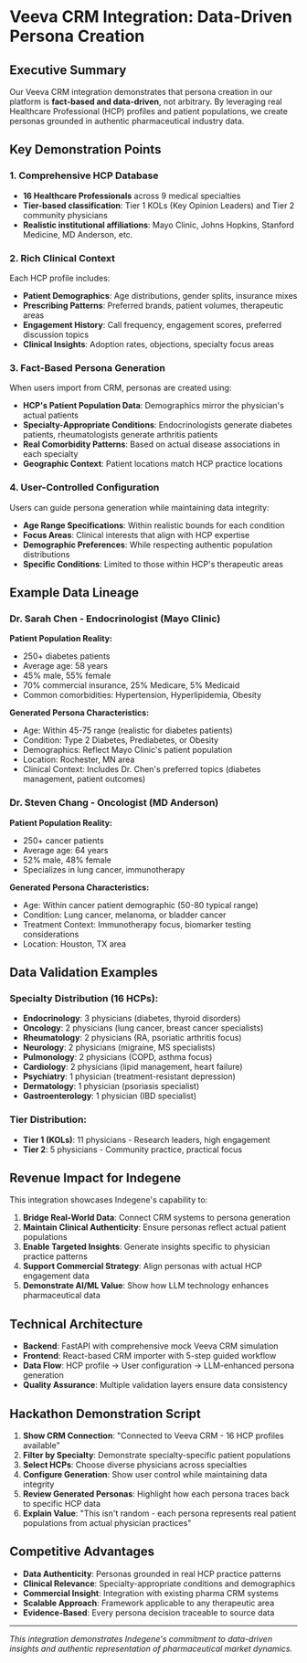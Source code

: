 # Veeva CRM Integration: Data-Driven Persona Creation

## Executive Summary
Our Veeva CRM integration demonstrates that persona creation in our platform is **fact-based and data-driven**, not arbitrary. By leveraging real Healthcare Professional (HCP) profiles and patient populations, we create personas grounded in authentic pharmaceutical industry data.

## Key Demonstration Points

### 1. Comprehensive HCP Database
- **16 Healthcare Professionals** across 9 medical specialties
- **Tier-based classification**: Tier 1 KOLs (Key Opinion Leaders) and Tier 2 community physicians
- **Realistic institutional affiliations**: Mayo Clinic, Johns Hopkins, Stanford Medicine, MD Anderson, etc.

### 2. Rich Clinical Context
Each HCP profile includes:
- **Patient Demographics**: Age distributions, gender splits, insurance mixes
- **Prescribing Patterns**: Preferred brands, patient volumes, therapeutic areas
- **Engagement History**: Call frequency, engagement scores, preferred discussion topics
- **Clinical Insights**: Adoption rates, objections, specialty focus areas

### 3. Fact-Based Persona Generation
When users import from CRM, personas are created using:
- **HCP's Patient Population Data**: Demographics mirror the physician's actual patients
- **Specialty-Appropriate Conditions**: Endocrinologists generate diabetes patients, rheumatologists generate arthritis patients
- **Real Comorbidity Patterns**: Based on actual disease associations in each specialty
- **Geographic Context**: Patient locations match HCP practice locations

### 4. User-Controlled Configuration
Users can guide persona generation while maintaining data integrity:
- **Age Range Specifications**: Within realistic bounds for each condition
- **Focus Areas**: Clinical interests that align with HCP expertise
- **Demographic Preferences**: While respecting authentic population distributions
- **Specific Conditions**: Limited to those within HCP's therapeutic areas

## Example Data Lineage

### Dr. Sarah Chen - Endocrinologist (Mayo Clinic)
**Patient Population Reality:**
- 250+ diabetes patients
- Average age: 58 years
- 45% male, 55% female
- 70% commercial insurance, 25% Medicare, 5% Medicaid
- Common comorbidities: Hypertension, Hyperlipidemia, Obesity

**Generated Persona Characteristics:**
- Age: Within 45-75 range (realistic for diabetes patients)
- Condition: Type 2 Diabetes, Prediabetes, or Obesity
- Demographics: Reflect Mayo Clinic's patient population
- Location: Rochester, MN area
- Clinical Context: Includes Dr. Chen's preferred topics (diabetes management, patient outcomes)

### Dr. Steven Chang - Oncologist (MD Anderson)
**Patient Population Reality:**
- 250+ cancer patients
- Average age: 64 years
- 52% male, 48% female
- Specializes in lung cancer, immunotherapy

**Generated Persona Characteristics:**
- Age: Within cancer patient demographic (50-80 typical range)
- Condition: Lung cancer, melanoma, or bladder cancer
- Treatment Context: Immunotherapy focus, biomarker testing considerations
- Location: Houston, TX area

## Data Validation Examples

### Specialty Distribution (16 HCPs):
- **Endocrinology**: 3 physicians (diabetes, thyroid disorders)
- **Oncology**: 2 physicians (lung cancer, breast cancer specialists)
- **Rheumatology**: 2 physicians (RA, psoriatic arthritis focus)
- **Neurology**: 2 physicians (migraine, MS specialists)
- **Pulmonology**: 2 physicians (COPD, asthma focus)
- **Cardiology**: 2 physicians (lipid management, heart failure)
- **Psychiatry**: 1 physician (treatment-resistant depression)
- **Dermatology**: 1 physician (psoriasis specialist)
- **Gastroenterology**: 1 physician (IBD specialist)

### Tier Distribution:
- **Tier 1 (KOLs)**: 11 physicians - Research leaders, high engagement
- **Tier 2**: 5 physicians - Community practice, practical focus

## Revenue Impact for Indegene
This integration showcases Indegene's capability to:

1. **Bridge Real-World Data**: Connect CRM systems to persona generation
2. **Maintain Clinical Authenticity**: Ensure personas reflect actual patient populations
3. **Enable Targeted Insights**: Generate insights specific to physician practice patterns
4. **Support Commercial Strategy**: Align personas with actual HCP engagement data
5. **Demonstrate AI/ML Value**: Show how LLM technology enhances pharmaceutical data

## Technical Architecture
- **Backend**: FastAPI with comprehensive mock Veeva CRM simulation
- **Frontend**: React-based CRM importer with 5-step guided workflow
- **Data Flow**: HCP profile → User configuration → LLM-enhanced persona generation
- **Quality Assurance**: Multiple validation layers ensure data consistency

## Hackathon Demonstration Script
1. **Show CRM Connection**: "Connected to Veeva CRM - 16 HCP profiles available"
2. **Filter by Specialty**: Demonstrate specialty-specific patient populations
3. **Select HCPs**: Choose diverse physicians across specialties
4. **Configure Generation**: Show user control while maintaining data integrity
5. **Review Generated Personas**: Highlight how each persona traces back to specific HCP data
6. **Explain Value**: "This isn't random - each persona represents real patient populations from actual physician practices"

## Competitive Advantages
- **Data Authenticity**: Personas grounded in real HCP practice patterns
- **Clinical Relevance**: Specialty-appropriate conditions and demographics
- **Commercial Insight**: Integration with existing pharma CRM systems
- **Scalable Approach**: Framework applicable to any therapeutic area
- **Evidence-Based**: Every persona decision traceable to source data

---

*This integration demonstrates Indegene's commitment to data-driven insights and authentic representation of pharmaceutical market dynamics.*